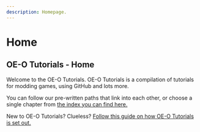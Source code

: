 ```yaml
---
description: Homepage.
---
```


# Home

## OE-O Tutorials - Home

Welcome to the OE-O Tutorials. OE-O Tutorials is a compilation of tutorials for modding games, using GitHub and lots more.

You can follow our pre-written paths that link into each other, or choose a single chapter from [the index you can find here.](index.md)

New to OE-O Tutorials? Clueless? [Follow this guide on how OE-O Tutorials is set out.](otw-1/basics.md)



